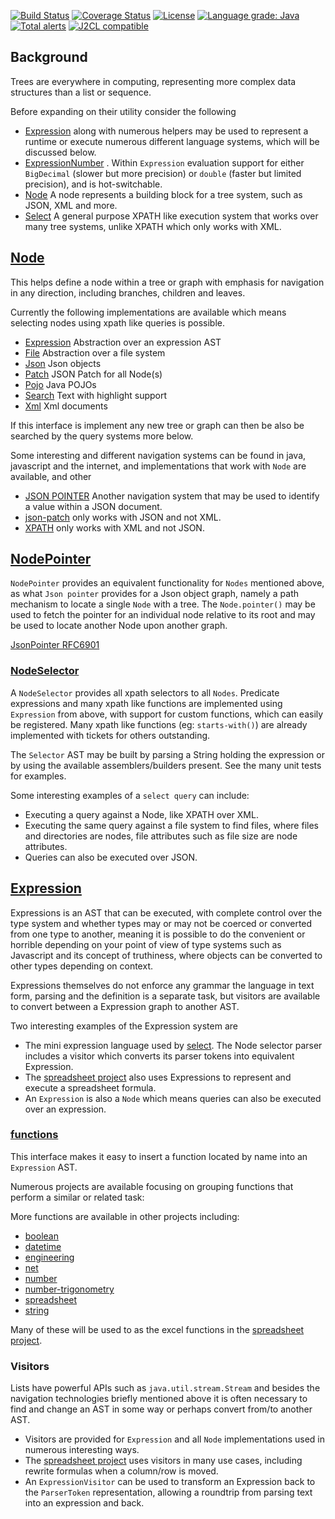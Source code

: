 [![Build Status](https://github.com/mP1/walkingkooka-tree/actions/workflows/build.yaml/badge.svg)](https://github.com/mP1/walkingkooka-tree/actions/workflows/build.yaml/badge.svg)
[![Coverage Status](https://coveralls.io/repos/github/mP1/walkingkooka-tree/badge.svg?branch=master)](https://coveralls.io/github/mP1/walkingkooka-tree?branch=master)
[![License](https://img.shields.io/badge/License-Apache%202.0-blue.svg)](https://opensource.org/licenses/Apache-2.0)
[![Language grade: Java](https://img.shields.io/lgtm/grade/java/g/mP1/walkingkooka-tree.svg?logo=lgtm&logoWidth=18)](https://lgtm.com/projects/g/mP1/walkingkooka-tree/context:java)
[![Total alerts](https://img.shields.io/lgtm/alerts/g/mP1/walkingkooka-tree.svg?logo=lgtm&logoWidth=18)](https://lgtm.com/projects/g/mP1/walkingkooka-tree/alerts/)
[![J2CL compatible](https://img.shields.io/badge/J2CL-compatible-brightgreen.svg)](https://github.com/mP1/j2cl-central)

## Background

Trees are everywhere in computing, representing more complex data structures than a list or sequence.

Before expanding on their utility consider the following

- [Expression](https://github.com/mP1/walkingkooka-tree/tree/master/src/main/java/walkingkooka/tree/expression) along
  with numerous helpers may be used to represent a runtime or execute numerous different language systems, which will be
  discussed below.
- [ExpressionNumber](https://github.com/mP1/walkingkooka-tree/blob/master/src/main/java/walkingkooka/tree/expression/ExpressionNumber.java)
  . Within `Expression` evaluation support for either `BigDecimal` (slower but more precision) or `double` (faster but
  limited precision), and is hot-switchable.
- [Node](https://github.com/mP1/walkingkooka-tree/blob/master/src/main/java/walkingkooka/tree/Node.java) A node
  represents a building block for a tree system, such as JSON, XML and more.
- [Select](https://github.com/mP1/walkingkooka-tree/blob/master/src/main/java/walkingkooka/tree/select) A general
  purpose XPATH like execution system that works over many tree systems, unlike XPATH which only works with XML.

## [Node](https://github.com/mP1/walkingkooka-tree/blob/master/src/main/java/walkingkooka/tree/Node.java)

This helps define a node within a tree or graph with emphasis for navigation in any direction, including branches,
children and leaves.

Currently the following implementations are available which means selecting nodes using xpath like queries is possible.

- [Expression](https://github.com/mP1/walkingkooka-tree/tree/master/src/main/java/walkingkooka/tree/expression)
  Abstraction over an expression AST
- [File](https://github.com/mP1/walkingkooka-tree-file/tree/master/src/main/java/walkingkooka/tree/file) Abstraction
  over a file system
- [Json](https://github.com/mP1/walkingkooka-tree-json/tree/master/src/main/java/walkingkooka/tree/json) Json objects
- [Patch](https://github.com/mP1/walkingkooka-tree-patch/tree/master/src/main/java/walkingkooka/tree/patch) JSON Patch
  for all Node(s)
- [Pojo](https://github.com/mP1/walkingkooka-tree-pojo/tree/master/src/main/java/walkingkooka/tree/pojo) Java POJOs
- [Search](https://github.com/mP1/walkingkooka-tree-search/tree/master/src/main/java/walkingkooka/tree/search) Text with
  highlight support
- [Xml](https://github.com/mP1/walkingkooka-tree-xml/tree/master/src/main/java/walkingkooka/tree/xml) Xml documents

If this interface is implement any new tree or graph can then be also be searched by the query systems more below.

Some interesting and different navigation systems can be found in java, javascript and the internet, and implementations
that work with `Node` are available, and other

- [JSON POINTER](https://datatracker.ietf.org/doc/html/rfc6901) Another navigation system that may be used to identify a
  value within a JSON document.
- [json-patch](http://jsonpatch.com) only works with JSON and not XML.
- [XPATH](https://en.wikipedia.org/wiki/XPath) only works with XML and not JSON.

## [NodePointer](https://github.com/mP1/walkingkooka/blob/master/src/main/java/walkingkooka/tree/pointer/NodePointer.java)

`NodePointer` provides an equivalent functionality for `Nodes` mentioned above, as what `Json pointer` provides for a
Json object graph, namely a path mechanism to locate a single `Node` with a tree. The `Node.pointer()` may be used to
fetch the pointer for an individual node relative to its root and may be used to locate another Node upon another graph.

[JsonPointer RFC6901](https://tools.ietf.org/html/rfc6901)

### [NodeSelector](https://github.com/mP1/walkingkooka-tree/blob/master/src/main/java/walkingkooka/tree/select/NodeSelector.java)

A `NodeSelector` provides all xpath selectors to all `Nodes`. Predicate expressions and many xpath like functions are
implemented using `Expression` from above, with support for custom functions, which can easily be registered. Many xpath
like functions (eg: `starts-with()`) are already implemented with tickets for others outstanding.

The `Selector` AST may be built by parsing a String holding the expression or by using the available assemblers/builders
present. See the many unit tests for examples.

Some interesting examples of a `select query` can include:

- Executing a query against a Node, like XPATH over XML.
- Executing the same query against a file system to find files, where files and directories are nodes, file attributes
  such as file size are node attributes.
- Queries can also be executed over JSON.

## [Expression](https://github.com/mP1/walkingkooka-tree/tree/master/src/main/java/walkingkooka/tree/expression)

Expressions is an AST that can be executed, with complete control over the type system and whether types may or may not
be coerced or converted from one type to another, meaning it is possible to do the convenient or horrible depending on
your point of view of type systems such as Javascript and its concept of truthiness, where objects can be converted to
other types depending on context.

Expressions themselves do not enforce any grammar the language in text form, parsing and the definition is a separate
task, but visitors are available to convert between a Expression graph to another AST.

Two interesting examples of the Expression system are

- The mini expression language used
  by [select](https://github.com/mP1/walkingkooka-tree/blob/master/src/main/java/walkingkooka/tree/select). The Node
  selector parser includes a visitor which converts its parser tokens into equivalent Expression.
- The [spreadsheet project](https://github.com/mP1/walkingkooka-spreadsheet) also uses Expressions to represent and
  execute a spreadsheet formula.
- An `Expression` is also a `Node` which means queries can also be executed over an expression.

### [functions](https://github.com/mP1/walkingkooka-tree/blob/master/src/main/java/walkingkooka/tree/expression/function/ExpressionFunction.java)

This interface makes it easy to insert a function located by name into an `Expression` AST.

Numerous projects are available focusing on grouping functions that perform a similar or related task:

More functions are available in other projects including:

- [boolean](https://github.com/mP1/walkingkooka-tree-expression-function-boolean)
- [datetime](https://github.com/mP1/walkingkooka-tree-expression-function-datetime)
- [engineering](https://github.com/mP1/walkingkooka-tree-expression-function-engineering)
- [net](https://github.com/mP1/walkingkooka-tree-expression-function-net)
- [number](https://github.com/mP1/walkingkooka-tree-expression-function-number)
- [number-trigonometry](https://github.com/mP1/walkingkooka-tree-expression-function-number-trigonometry)
- [spreadsheet](https://github.com/mP1/walkingkooka-spreadsheet-expression-function)
- [string](https://github.com/mP1/walkingkooka-tree-expression-function-string)

Many of these will be used to as the excel functions in
the [spreadsheet project](https://github.com/mP1/walkingkooka-spreadsheet).

### Visitors

Lists have powerful APIs such as `java.util.stream.Stream` and besides the navigation technologies briefly mentioned
above it is often necessary to find and change an AST in some way or perhaps convert from/to another AST.

- Visitors are provided for `Expression` and all `Node` implementations used in numerous interesting ways.
- The [spreadsheet project](https://github.com/mP1/walkingkooka-spreadsheet) uses visitors in many use cases, including
  rewrite formulas when a column/row is moved.
- An `ExpressionVisitor` can be used to transform an Expression back to the `ParserToken` representation, allowing a
  roundtrip from parsing text into an expression and back.
